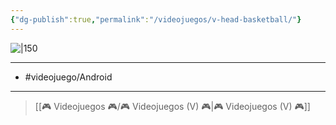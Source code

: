 ```yaml
---
{"dg-publish":true,"permalink":"/videojuegos/v-head-basketball/"}
---
```



![|150](https://images.igdb.com/igdb/image/upload/t_cover_big/co656b.jpg)

---

- #videojuego/Android 

---

> [[🎮 Videojuegos 🎮/🎮 Videojuegos (V) 🎮\|🎮 Videojuegos (V) 🎮]]